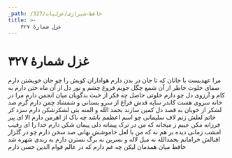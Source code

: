 ```yaml
---
_path: /حافظ-شیرازی/غزلیات/327
title: >-
    غزل شمارهٔ ۳۲۷
---
```

# غزل شمارهٔ ۳۲۷

مرا عهدیست با جانان که تا جان در بدن دارم
هواداران کویش را چو جان خویشتن دارم
صفای خلوت خاطر از آن شمع چگل جویم
فروغ چشم و نور دل از آن ماه ختن دارم
به کام و آرزوی دل چو دارم خلوتی حاصل
چه فکر از خبث بدگویان میان انجمن دارم
مرا در خانه سروی هست کاندر سایه قدش
فراغ از سرو بستانی و شمشاد چمن دارم
گرم صد لشکر از خوبان به قصد دل کمین سازند
بحمد الله و المنه بتی لشکرشکن دارم
سزد کز خاتم لعلش زنم لاف سلیمانی
چو اسم اعظمم باشد چه باک از اهرمن دارم
الا ای پیر فرزانه مکن عیبم ز میخانه
که من در ترک پیمانه دلی پیمان شکن دارم
خدا را ای رقیب امشب زمانی دیده بر هم نه
که من با لعل خاموشش نهانی صد سخن دارم
چو در گلزار اقبالش خرامانم بحمدالله
نه میل لاله و نسرین نه برگ نسترن دارم
به رندی شهره شد حافظ میان همدمان لیکن
چه غم دارم که در عالم قوام الدین حسن دارم
